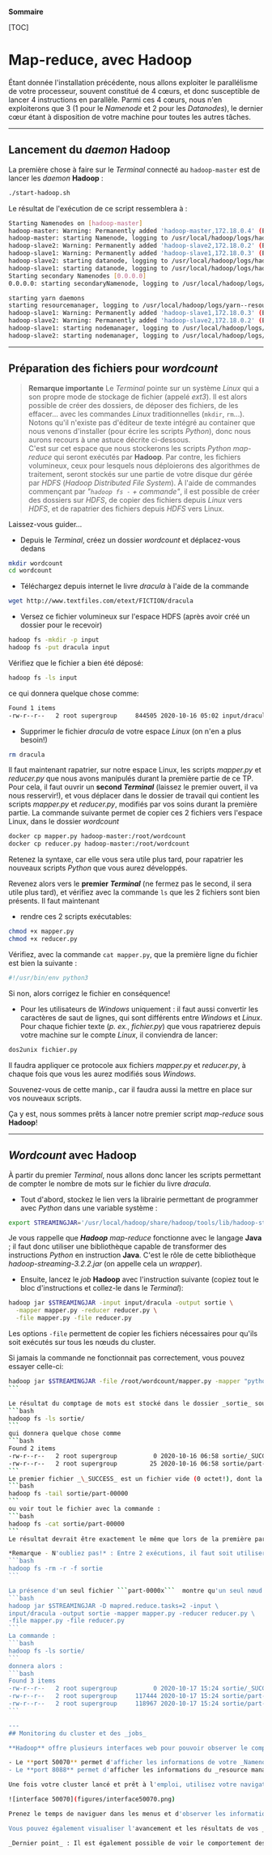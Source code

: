 **Sommaire**

[TOC]


# Map-reduce, avec Hadoop

Étant donnée l'installation précédente, nous allons exploiter le parallélisme de votre processeur, souvent constitué de 4 cœurs, et donc susceptible de lancer 4 instructions en parallèle. Parmi ces 4 cœurs, nous n'en exploiterons que 3 (1 pour le _Namenode_ et 2 pour les _Datanodes_), le dernier cœur étant à disposition de votre machine pour toutes les autres tâches.


---
## Lancement du _daemon_ **Hadoop**

La première chose à faire sur le _Terminal_ connecté au `hadoop-master` est de lancer les _daemon_ **Hadoop** :
```bash
./start-hadoop.sh
```
Le résultat de l'exécution de ce script ressemblera à :
```bash
Starting Namenodes on [hadoop-master]
hadoop-master: Warning: Permanently added 'hadoop-master,172.18.0.4' (ECDSA) to the list of known hosts.
hadoop-master: starting Namenode, logging to /usr/local/hadoop/logs/hadoop-root-Namenode-hadoop-master.out
hadoop-slave2: Warning: Permanently added 'hadoop-slave2,172.18.0.2' (ECDSA) to the list of known hosts.
hadoop-slave1: Warning: Permanently added 'hadoop-slave1,172.18.0.3' (ECDSA) to the list of known hosts.
hadoop-slave2: starting datanode, logging to /usr/local/hadoop/logs/hadoop-root-datanode-hadoop-slave2.out
hadoop-slave1: starting datanode, logging to /usr/local/hadoop/logs/hadoop-root-datanode-hadoop-slave1.out
Starting secondary Namenodes [0.0.0.0]
0.0.0.0: starting secondaryNamenode, logging to /usr/local/hadoop/logs/hadoop-root-secondaryNamenode-hadoop-master.out

starting yarn daemons
starting resourcemanager, logging to /usr/local/hadoop/logs/yarn--resourcemanager-hadoop-master.out
hadoop-slave1: Warning: Permanently added 'hadoop-slave1,172.18.0.3' (ECDSA) to the list of known hosts.
hadoop-slave2: Warning: Permanently added 'hadoop-slave2,172.18.0.2' (ECDSA) to the list of known hosts.
hadoop-slave1: starting nodemanager, logging to /usr/local/hadoop/logs/yarn-root-nodemanager-hadoop-slave1.out
hadoop-slave2: starting nodemanager, logging to /usr/local/hadoop/logs/yarn-root-nodemanager-hadoop-slave2.out
```


---
## Préparation des fichiers pour _wordcount_

> **Remarque importante** Le _Terminal_ pointe sur un système _Linux_ qui a son propre mode de stockage de fichier (appelé _ext3_). Il est alors possible de créer des dossiers, de déposer des fichiers, de les effacer... avec les commandes _Linux_ traditionnelles (```mkdir```, ```rm```...). Notons qu'il n'existe pas d'éditeur de texte intégré au container que nous venons d'installer (pour écrire les scripts _Python_), donc nous aurons recours à une astuce décrite ci-dessous.    
> C'est sur cet espace que nous stockerons les scripts _Python map-reduce_ qui seront exécutés par **Hadoop**. Par contre, les fichiers volumineux, ceux pour lesquels nous déploierons des algorithmes de traitement, seront stockés sur une partie de votre disque dur gérée par _HDFS_ (_Hadoop Distributed File System_). À l'aide de commandes commençant par _"`hadoop fs -` + commande"_, il est possible de créer des dossiers sur _HDFS_, de copier des fichiers depuis _Linux_ vers _HDFS_, et de rapatrier des fichiers depuis _HDFS_ vers Linux.  

Laissez-vous guider...

   - Depuis le _Terminal_, créez un dossier _wordcount_ et déplacez-vous dedans
```bash
mkdir wordcount
cd wordcount
```    
   - Téléchargez depuis internet le livre _dracula_ à l'aide de la commande
```bash
wget http://www.textfiles.com/etext/FICTION/dracula
```   
   - Versez ce fichier volumineux sur l'espace HDFS (après avoir créé un dossier pour le recevoir)
```bash
hadoop fs -mkdir -p input
hadoop fs -put dracula input
```
   Vérifiez que le fichier a bien été déposé:
```bash
hadoop fs -ls input
```
   ce qui donnera quelque chose comme:
```bash
Found 1 items
-rw-r--r--   2 root supergroup     844505 2020-10-16 05:02 input/dracula
```    
   - Supprimer le fichier _dracula_ de votre espace _Linux_ (on n'en a plus besoin!)
```bash
rm dracula
```     

Il faut maintenant rapatrier, sur notre espace Linux, les scripts _mapper.py_ et _reducer.py_ que nous avons manipulés durant la première partie de ce TP. Pour cela, il faut ouvrir un **second _Terminal_** (laissez le premier ouvert, il va nous resservir!), et vous déplacer dans le dossier de travail qui contient les scripts _mapper.py_ et _reducer.py_, modifiés par vos soins durant la première partie. La commande suivante permet de copier ces 2 fichiers vers l'espace Linux, dans le dossier _wordcount_
```bash
docker cp mapper.py hadoop-master:/root/wordcount
docker cp reducer.py hadoop-master:/root/wordcount
``` 
Retenez la syntaxe, car elle vous sera utile plus tard, pour rapatrier les nouveaux scripts _Python_ que vous aurez développés.

Revenez alors vers le **premier _Terminal_** (ne fermez pas le second, il sera utile plus tard), et vérifiez avec la commande ```ls``` que les 2 fichiers sont bien présents. Il faut maintenant 

  - rendre ces 2 scripts exécutables:
```bash
chmod +x mapper.py
chmod +x reducer.py
```
  Vérifiez, avec la commande `cat mapper.py`, que la première ligne du fichier est bien la suivante :
```bash 
#!/usr/bin/env python3
```   
  Si non, alors corrigez le fichier en conséquence!

  - Pour les utilisateurs de _Windows_ uniquement : il faut aussi convertir les caractères de saut de lignes, qui sont différents entre _Windows_ et _Linux_. Pour chaque fichier texte (_p. ex._, _fichier.py_) que vous rapatrierez depuis votre machine sur le compte _Linux_, il conviendra de lancer:
```bash
dos2unix fichier.py
```
  Il faudra appliquer ce protocole aux fichiers _mapper.py_ et _reducer.py_, à chaque fois que vous les aurez modifiés sous _Windows_.

Souvenez-vous de cette manip., car il faudra aussi la mettre en place sur vos nouveaux scripts.

Ça y est, nous sommes prêts à lancer notre premier script _map-reduce_ sous **Hadoop**!



---
## _Wordcount_ avec **Hadoop**

À partir du premier _Terminal_, nous allons donc lancer les scripts permettant de compter le nombre de mots sur le fichier du livre _dracula_.

- Tout d'abord, stockez le lien vers la librairie permettant de programmer avec _Python_ dans une variable système :
```bash
export STREAMINGJAR='/usr/local/hadoop/share/hadoop/tools/lib/hadoop-streaming-3.2.2.jar'
```    
  Je vous rappelle que _**Hadoop** map-reduce_ fonctionne avec le langage **Java** ; il faut donc utiliser une bibliothèque capable de transformer des instructions _Python_ en instruction **Java**. C'est le rôle de cette bibliothèque _hadoop-streaming-3.2.2.jar_ (on appelle cela un _wrapper_).    
  - Ensuite, lancez le _job_ **Hadoop** avec l'instruction suivante (copiez tout le bloc d'instructions et collez-le dans le _Terminal_):
```bash
hadoop jar $STREAMINGJAR -input input/dracula -output sortie \
  -mapper mapper.py -reducer reducer.py \
  -file mapper.py -file reducer.py
``` 
  Les options ```-file``` permettent de copier les fichiers nécessaires pour qu'ils soit exécutés sur tous les nœuds du cluster. 

  Si jamais la commande ne fonctionnait pas correctement, vous pouvez essayer celle-ci:
  ````bash
  hadoop jar $STREAMINGJAR -file /root/wordcount/mapper.py -mapper "python mapper.py" -file /root/wordcount/reducer.py -reducer "python reducer.py" -input input/dracula -output sortie
  ```

  Le résultat du comptage de mots est stocké dans le dossier _sortie_ sous _HDFS_. Vous pouvez voir son contenu en lançant la commande:
```bash
hadoop fs -ls sortie/
```
  qui donnera quelque chose comme
```bash
Found 2 items
-rw-r--r--   2 root supergroup          0 2020-10-16 06:58 sortie/_SUCCESS
-rw-r--r--   2 root supergroup         25 2020-10-16 06:58 sortie/part-00000
```
  Le premier fichier _\_SUCCESS_ est un fichier vide (0 octet!), dont la simple présence indique que le _job_ s'est terminé avec succès. Le second fichier _part-00000_ contient le résultat de l'algorithme. Vous pouvez visualiser les dernières lignes du fichier avec la commande :
```bash
hadoop fs -tail sortie/part-00000
```
  ou voir tout le fichier avec la commande :
```bash
hadoop fs -cat sortie/part-00000
```
  Le résultat devrait être exactement le même que lors de la première partie du TP.

  *Remarque - N'oubliez pas!* : Entre 2 exécutions, il faut soit utiliser un nouveau nom pour le dossier _sortie_, soit le supprimer de la manière suivante :
```bash
hadoop fs -rm -r -f sortie
``` 

  La présence d'un seul fichier ```part-0000x```  montre qu'un seul nœud a été utilisé pour le _reducer_ (le nombre de nœuds est estimé par le _Namenode_). Il est possible de forcer le nombre de _reducer_ :
```bash
hadoop jar $STREAMINGJAR -D mapred.reduce.tasks=2 -input \
  input/dracula -output sortie -mapper mapper.py -reducer reducer.py \
  -file mapper.py -file reducer.py
```
  La commande :
```bash
hadoop fs -ls sortie/
```
  donnera alors :
```bash
Found 3 items
-rw-r--r--   2 root supergroup          0 2020-10-17 15:24 sortie/_SUCCESS
-rw-r--r--   2 root supergroup     117444 2020-10-17 15:24 sortie/part-00000
-rw-r--r--   2 root supergroup     118967 2020-10-17 15:24 sortie/part-00001
```

---
## Monitoring du cluster et des _jobs_

**Hadoop** offre plusieurs interfaces web pour pouvoir observer le comportement de ses différentes composantes. Vous pouvez afficher ces pages en local sur votre machine grâce à l'option _-p_ de la commande `docker run`. 
 
 - Le **port 50070** permet d'afficher les informations de votre _Namenode_.      
 - Le **port 8088** permet d'afficher les informations du _resource manager_ (appelé _Yarn_) et visualiser le comportement des différents jobs.

Une fois votre cluster lancé et prêt à l'emploi, utilisez votre navigateur préféré pour observer la page _http://localhost:50070_. _Attention_ : lors de l'installation, certains étudiants auront du supprimer le _mapping_ de ce port, ils ne leur sera donc pas possible de visualiser la page, semblable à:

![interface 50070](figures/interface50070.png)

Prenez le temps de naviguer dans les menus et d'observer les informations indiquées.

Vous pouvez également visualiser l'avancement et les résultats de vos _jobs_ (_map-reduce_ ou autre) en allant à l'adresse _http://localhost:8088_. Prenez le temps là-aussi de naviguer dans les menus et d'observer les informations indiquées.

_Dernier point_ : Il est également possible de voir le comportement des nœuds _Datanodes_, en allant à l'adresse: _http://localhost:8040_ pour _slave1_, et _http://localhost:8041_ pour _slave2_.
